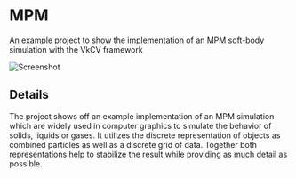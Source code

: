 # MPM
An example project to show the implementation of an MPM soft-body simulation with the VkCV framework

![Screenshot](../../screenshots/mpm.png)

## Details

The project shows off an example implementation of an MPM simulation which are widely used
in computer graphics to simulate the behavior of solids, liquids or gases. It utilizes the discrete
representation of objects as combined particles as well as a discrete grid of data. Together both 
representations help to stabilize the result while providing as much detail as possible.
